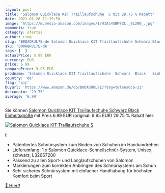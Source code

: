 ```yaml
---
layout: post
title: 'Salomon Quicklace KIT Traillaufschuhe  S mit 29.75 % Rabatt'
date: 2021-01-26 11:19:58
image: 'https://m.media-amazon.com/images/I/41Aa4SBM7ZL._SL200_.jpg'
comments: true
category: ofertas
author: ring
slug: 'B00AQRUL7E-de Salomon Quicklace KIT Traillaufschuhe Schwarz Black...'
sku: 'B00AQRUL7E-de'
tags: [  ]
actualPrice: 6.99 EUR
currency: EUR
price: 6.99
comparePrice: 9.95 EUR
prodname: 'Salomon Quicklace KIT Traillaufschuhe  Schwarz  Black   Einheitsgröße'
country: 'de'
flag: '🇩🇪'
buyurl: 'https://www.amazon.de/dp/B00AQRUL7E/?tag=tolees0ca-21'
descuento: '29.75'
average: '6.99'
---
```


Sie können [Salomon Quicklace KIT Traillaufschuhe  Schwarz  Black   Einheitsgröße](https://www.amazon.de/dp/B00AQRUL7E/?tag=tolees0ca-21) mit Preis 6.99 EUR (original: 9.95 EUR) 29.75 % Rabatt hier:

[![Salomon Quicklace KIT Traillaufschuhe  S](https://m.media-amazon.com/images/I/41Aa4SBM7ZL._SL200_.jpg)](https://www.amazon.de/dp/B00AQRUL7E/?tag=tolees0ca-21)

ℹ️:

- Patentiertes Schnürsystem zum Binden von Schuhen im Handumdrehen
- Lieferumfang: 1 x Salomon Quicklace-Schnellschnür-System, Unisex, schwarz, L32667200
- Passend zu allen Sport- und Langlaufschuhen von Salomon
- Markierungen zum korrekten Anbringen des Schnürsystems am Schuh
- Sehr sicheres Schnürsystem mit einfacher Handhabung für höchsten Komfort beim Sport

[🛒 Hier!!](https://www.amazon.de/dp/B00AQRUL7E/?tag=tolees0ca-21)
